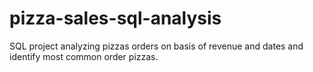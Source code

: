 # pizza-sales-sql-analysis
SQL project analyzing pizzas orders on basis of revenue and dates and identify most common order pizzas.
